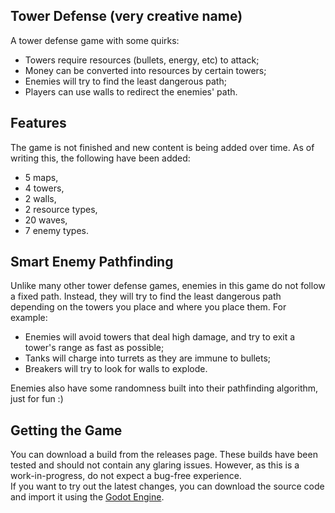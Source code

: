 ## Tower Defense (very creative name)
A tower defense game with some quirks:
- Towers require resources (bullets, energy, etc) to attack;
- Money can be converted into resources by certain towers;
- Enemies will try to find the least dangerous path;
- Players can use walls to redirect the enemies' path.

## Features
The game is not finished and new content is being added over time. As of writing this, the following have been added:
- 5 maps,
- 4 towers,
- 2 walls,
- 2 resource types,
- 20 waves,
- 7 enemy types.

## Smart Enemy Pathfinding
Unlike many other tower defense games, enemies in this game do not follow a fixed path. Instead, they will try to find the least dangerous path depending on the towers you place and where you place them.
For example:
- Enemies will avoid towers that deal high damage, and try to exit a tower's range as fast as possible;
- Tanks will charge into turrets as they are immune to bullets;
- Breakers will try to look for walls to explode.

Enemies also have some randomness built into their pathfinding algorithm, just for fun :)

## Getting the Game
You can download a build from the releases page. These builds have been tested and should not contain any glaring issues. However, as this is a work-in-progress, do not expect a bug-free experience.  
If you want to try out the latest changes, you can download the source code and import it using the [Godot Engine](https://godotengine.org/).
